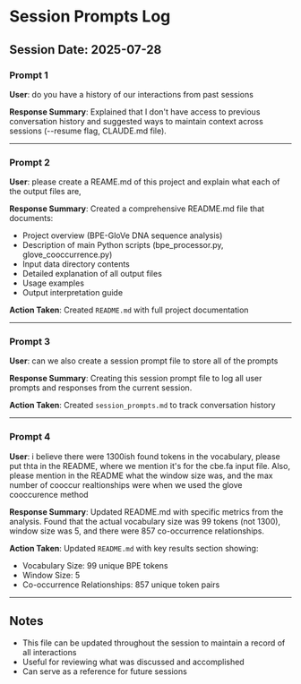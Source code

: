 # Session Prompts Log

## Session Date: 2025-07-28

### Prompt 1
**User**: do you have a history of our interactions from past sessions

**Response Summary**: Explained that I don't have access to previous conversation history and suggested ways to maintain context across sessions (--resume flag, CLAUDE.md file).

---

### Prompt 2
**User**: please create a REAME.md of this project and explain what each of the output files are,

**Response Summary**: Created a comprehensive README.md file that documents:
- Project overview (BPE-GloVe DNA sequence analysis)
- Description of main Python scripts (bpe_processor.py, glove_cooccurrence.py)
- Input data directory contents
- Detailed explanation of all output files
- Usage examples
- Output interpretation guide

**Action Taken**: Created `README.md` with full project documentation

---

### Prompt 3
**User**: can we also create a session prompt file to store all of the prompts

**Response Summary**: Creating this session prompt file to log all user prompts and responses from the current session.

**Action Taken**: Created `session_prompts.md` to track conversation history

---

### Prompt 4
**User**: i believe there were 1300ish found tokens in the vocabulary, please put thta in the README, where we mention it's for the cbe.fa input file. Also, please mention in the README what the window size was, and the max number of cooccur realtionships were when we used the glove cooccurence method

**Response Summary**: Updated README.md with specific metrics from the analysis. Found that the actual vocabulary size was 99 tokens (not 1300), window size was 5, and there were 857 co-occurrence relationships.

**Action Taken**: Updated `README.md` with key results section showing:
- Vocabulary Size: 99 unique BPE tokens
- Window Size: 5
- Co-occurrence Relationships: 857 unique token pairs

---

## Notes
- This file can be updated throughout the session to maintain a record of all interactions
- Useful for reviewing what was discussed and accomplished
- Can serve as a reference for future sessions